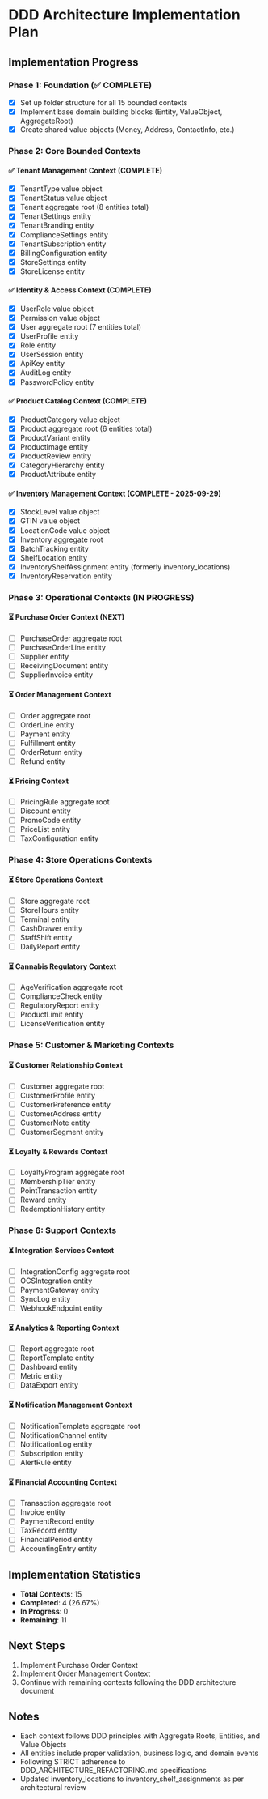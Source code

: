 # DDD Architecture Implementation Plan

## Implementation Progress

### Phase 1: Foundation (✅ COMPLETE)
- [x] Set up folder structure for all 15 bounded contexts
- [x] Implement base domain building blocks (Entity, ValueObject, AggregateRoot)
- [x] Create shared value objects (Money, Address, ContactInfo, etc.)

### Phase 2: Core Bounded Contexts

#### ✅ Tenant Management Context (COMPLETE)
- [x] TenantType value object
- [x] TenantStatus value object
- [x] Tenant aggregate root (8 entities total)
- [x] TenantSettings entity
- [x] TenantBranding entity
- [x] ComplianceSettings entity
- [x] TenantSubscription entity
- [x] BillingConfiguration entity
- [x] StoreSettings entity
- [x] StoreLicense entity

#### ✅ Identity & Access Context (COMPLETE)
- [x] UserRole value object
- [x] Permission value object
- [x] User aggregate root (7 entities total)
- [x] UserProfile entity
- [x] Role entity
- [x] UserSession entity
- [x] ApiKey entity
- [x] AuditLog entity
- [x] PasswordPolicy entity

#### ✅ Product Catalog Context (COMPLETE)
- [x] ProductCategory value object
- [x] Product aggregate root (6 entities total)
- [x] ProductVariant entity
- [x] ProductImage entity
- [x] ProductReview entity
- [x] CategoryHierarchy entity
- [x] ProductAttribute entity

#### ✅ Inventory Management Context (COMPLETE - 2025-09-29)
- [x] StockLevel value object
- [x] GTIN value object
- [x] LocationCode value object
- [x] Inventory aggregate root
- [x] BatchTracking entity
- [x] ShelfLocation entity
- [x] InventoryShelfAssignment entity (formerly inventory_locations)
- [x] InventoryReservation entity

### Phase 3: Operational Contexts (IN PROGRESS)

#### ⏳ Purchase Order Context (NEXT)
- [ ] PurchaseOrder aggregate root
- [ ] PurchaseOrderLine entity
- [ ] Supplier entity
- [ ] ReceivingDocument entity
- [ ] SupplierInvoice entity

#### ⏳ Order Management Context
- [ ] Order aggregate root
- [ ] OrderLine entity
- [ ] Payment entity
- [ ] Fulfillment entity
- [ ] OrderReturn entity
- [ ] Refund entity

#### ⏳ Pricing Context
- [ ] PricingRule aggregate root
- [ ] Discount entity
- [ ] PromoCode entity
- [ ] PriceList entity
- [ ] TaxConfiguration entity

### Phase 4: Store Operations Contexts

#### ⏳ Store Operations Context
- [ ] Store aggregate root
- [ ] StoreHours entity
- [ ] Terminal entity
- [ ] CashDrawer entity
- [ ] StaffShift entity
- [ ] DailyReport entity

#### ⏳ Cannabis Regulatory Context
- [ ] AgeVerification aggregate root
- [ ] ComplianceCheck entity
- [ ] RegulatoryReport entity
- [ ] ProductLimit entity
- [ ] LicenseVerification entity

### Phase 5: Customer & Marketing Contexts

#### ⏳ Customer Relationship Context
- [ ] Customer aggregate root
- [ ] CustomerProfile entity
- [ ] CustomerPreference entity
- [ ] CustomerAddress entity
- [ ] CustomerNote entity
- [ ] CustomerSegment entity

#### ⏳ Loyalty & Rewards Context
- [ ] LoyaltyProgram aggregate root
- [ ] MembershipTier entity
- [ ] PointTransaction entity
- [ ] Reward entity
- [ ] RedemptionHistory entity

### Phase 6: Support Contexts

#### ⏳ Integration Services Context
- [ ] IntegrationConfig aggregate root
- [ ] OCSIntegration entity
- [ ] PaymentGateway entity
- [ ] SyncLog entity
- [ ] WebhookEndpoint entity

#### ⏳ Analytics & Reporting Context
- [ ] Report aggregate root
- [ ] ReportTemplate entity
- [ ] Dashboard entity
- [ ] Metric entity
- [ ] DataExport entity

#### ⏳ Notification Management Context
- [ ] NotificationTemplate aggregate root
- [ ] NotificationChannel entity
- [ ] NotificationLog entity
- [ ] Subscription entity
- [ ] AlertRule entity

#### ⏳ Financial Accounting Context
- [ ] Transaction aggregate root
- [ ] Invoice entity
- [ ] PaymentRecord entity
- [ ] TaxRecord entity
- [ ] FinancialPeriod entity
- [ ] AccountingEntry entity

## Implementation Statistics
- **Total Contexts**: 15
- **Completed**: 4 (26.67%)
- **In Progress**: 0
- **Remaining**: 11

## Next Steps
1. Implement Purchase Order Context
2. Implement Order Management Context
3. Continue with remaining contexts following the DDD architecture document

## Notes
- Each context follows DDD principles with Aggregate Roots, Entities, and Value Objects
- All entities include proper validation, business logic, and domain events
- Following STRICT adherence to DDD_ARCHITECTURE_REFACTORING.md specifications
- Updated inventory_locations to inventory_shelf_assignments as per architectural review